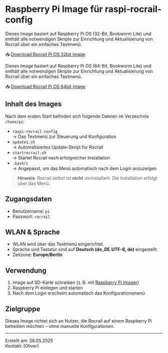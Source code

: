 # Raspberry Pi Image für raspi-rocrail-config

Dieses Image basiert auf Raspberry Pi OS (32-Bit, Bookworm Lite) und enthält alle notwendigen Skripte zur Einrichtung und Aktualisierung von Rocrail über ein einfaches Textmenü.

📥 [Download Rocrail Pi OS 32bit Image](https://drive.google.com/file/d/1c9eG69IcQtM3PgGZgWhhHm7IVhwWRMo6/view?usp=sharing)

Dieses Image basiert auf Raspberry Pi OS (64-Bit, Bookworm Lite) und enthält alle notwendigen Skripte zur Einrichtung und Aktualisierung von Rocrail über ein einfaches Textmenü.

📥 [Download Rocrail Pi OS 64bit Image](https://drive.google.com/file/d/17Tol4TQs4fBeN7vMt7iqYYeax3TZWXCL/view?usp=sharing)

## Inhalt des Images

Nach dem ersten Start befinden sich folgende Dateien im Verzeichnis `/home/pi`:

- `raspi-rocrail-config`  
  → Das Textmenü zur Steuerung und Konfiguration  
- `update1.sh`  
  → Automatisiertes Update-Skript für Rocrail  
- `startrocrail.sh`  
  → Startet Rocrail nach erfolgreicher Installation  
- `.bashrc`  
  → Angepasst, um das Menü automatisch nach dem Login anzuzeigen

> **Hinweis**: Rocrail selbst ist **nicht** vorinstalliert. Die Installation erfolgt über das Menü.

## Zugangsdaten

- Benutzername: `pi`  
- Passwort: `rocrail`

## WLAN & Sprache

- WLAN wird über das Textmenü eingerichtet.
- Sprache und Tastatur sind auf **Deutsch (de_DE.UTF-8, de)** eingestellt.
- Zeitzone: **Europe/Berlin**

## Verwendung

1. Image auf SD-Karte schreiben (z. B. mit [Raspberry Pi Imager](https://www.raspberrypi.com/software/))
2. Raspberry Pi einlegen und starten
3. Nach dem Login erscheint automatisch das Konfigurationsmenü

## Zielgruppe

Dieses Image richtet sich an Nutzer, die Rocrail auf einem Raspberry Pi betreiben möchten – ohne manuelle Konfigurationen.

---

Erstellt am: 28.05.2025  
Kontakt: [Oliver]
